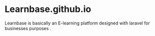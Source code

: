 # Learnbase.github.io
Learnbase is basically an E-learning platform designed with laravel for businesses purposes .  
